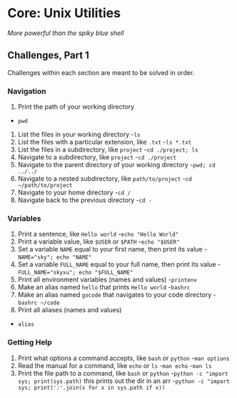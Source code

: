 # Core: Unix Utilities

_More powerful than the spiky blue shell_

## Challenges, Part 1

Challenges within each section are meant to be solved in order.

### Navigation

1.  Print the path of your working directory
- `pwd`
1.  List the files in your working directory
-`ls`
1.  List the files with a particular extension, like `.txt`
-`ls *.txt`
1.  List the files in a subdirectory, like `project`
-`cd ./project; ls`
1.  Navigate to a subdirectory, like `project`
-`cd ./project`
1.  Navigate to the parent directory of your working directory
-`pwd; cd ../../`
1.  Navigate to a nested subdirectory, like `path/to/project`
-`cd ~/path/to/project`
1.  Navigate to your home directory
-`cd /`
1.  Navigate back to the previous directory
-`cd -`

### Variables

1.  Print a sentence, like `Hello world`
-`echo "Hello World"`
1.  Print a variable value, like `$USER` or `$PATH`
-`echo "$USER"`
1.  Set a variable `NAME` equal to your first name, then print its value
-`NAME="sky"; echo "NAME"`
1.  Set a variable `FULL_NAME` equal to your full name, then print its value
-`FULL_NAME="skyxu"; echo "$FULL_NAME"`
1.  Print all environment variables (names and values)
-`printenv`
1.  Make an alias named `hello` that prints `Hello world`
-`bashrc`
1.  Make an alias named `gocode` that navigates to your code directory
-`bashrc ~/code`
1.  Print all aliases (names and values)
- `alias`

### Getting Help

1.  Print what options a command accepts, like `bash` or `python`
-`man options`
1.  Read the manual for a command, like `echo` or `ls`
-`man echo` -`man ls`
1.  Print the file path to a command, like `bash` or `python`
-`python -c "import sys; print(sys.path)`
this prints out the dir in an arr
-`python -c "import sys; print(':'.join(x for x in sys.path if x))`
